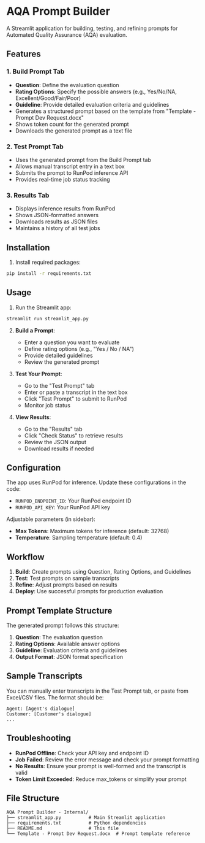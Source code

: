 # AQA Prompt Builder

A Streamlit application for building, testing, and refining prompts for Automated Quality Assurance (AQA) evaluation.

## Features

### 1. Build Prompt Tab
- **Question**: Define the evaluation question
- **Rating Options**: Specify the possible answers (e.g., Yes/No/NA, Excellent/Good/Fair/Poor)
- **Guideline**: Provide detailed evaluation criteria and guidelines
- Generates a structured prompt based on the template from "Template - Prompt Dev Request.docx"
- Shows token count for the generated prompt
- Downloads the generated prompt as a text file

### 2. Test Prompt Tab
- Uses the generated prompt from the Build Prompt tab
- Allows manual transcript entry in a text box
- Submits the prompt to RunPod inference API
- Provides real-time job status tracking

### 3. Results Tab
- Displays inference results from RunPod
- Shows JSON-formatted answers
- Downloads results as JSON files
- Maintains a history of all test jobs

## Installation

1. Install required packages:
```bash
pip install -r requirements.txt
```

## Usage

1. Run the Streamlit app:
```bash
streamlit run streamlit_app.py
```

2. **Build a Prompt**:
   - Enter a question you want to evaluate
   - Define rating options (e.g., "Yes / No / NA")
   - Provide detailed guidelines
   - Review the generated prompt

3. **Test Your Prompt**:
   - Go to the "Test Prompt" tab
   - Enter or paste a transcript in the text box
   - Click "Test Prompt" to submit to RunPod
   - Monitor job status

4. **View Results**:
   - Go to the "Results" tab
   - Click "Check Status" to retrieve results
   - Review the JSON output
   - Download results if needed

## Configuration

The app uses RunPod for inference. Update these configurations in the code:
- `RUNPOD_ENDPOINT_ID`: Your RunPod endpoint ID
- `RUNPOD_API_KEY`: Your RunPod API key

Adjustable parameters (in sidebar):
- **Max Tokens**: Maximum tokens for inference (default: 32768)
- **Temperature**: Sampling temperature (default: 0.4)

## Workflow

1. **Build**: Create prompts using Question, Rating Options, and Guidelines
2. **Test**: Test prompts on sample transcripts
3. **Refine**: Adjust prompts based on results
4. **Deploy**: Use successful prompts for production evaluation

## Prompt Template Structure

The generated prompt follows this structure:
1. **Question**: The evaluation question
2. **Rating Options**: Available answer options
3. **Guideline**: Evaluation criteria and guidelines
4. **Output Format**: JSON format specification

## Sample Transcripts

You can manually enter transcripts in the Test Prompt tab, or paste from Excel/CSV files. The format should be:
```
Agent: [Agent's dialogue]
Customer: [Customer's dialogue]
...
```

## Troubleshooting

- **RunPod Offline**: Check your API key and endpoint ID
- **Job Failed**: Review the error message and check your prompt formatting
- **No Results**: Ensure your prompt is well-formed and the transcript is valid
- **Token Limit Exceeded**: Reduce max_tokens or simplify your prompt

## File Structure

```
AQA Prompt Builder - Internal/
├── streamlit_app.py          # Main Streamlit application
├── requirements.txt          # Python dependencies
├── README.md                 # This file
└── Template - Prompt Dev Request.docx  # Prompt template reference
```

